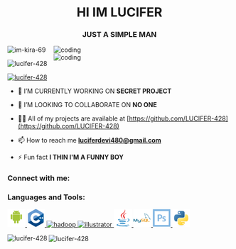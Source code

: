 <h1 align="center">HI IM LUCIFER</h1>
<h3 align="center">JUST A SIMPLE MAN</h3>

<img align="right" alt="coding" width="400" src="https://camo.githubusercontent.com/65de73171b032a2f5ecaaa4393f8d488cf9c85563947105f54bc7941a10f0f0b/68747470733a2f2f6d656469612e74656e6f722e636f6d2f726550446644574f33586f41414141642f6861636b696e672e676966">

<img align="right" alt="coding" width="400" src="https://camo.githubusercontent.com/e9ed829c3a0e1f4dea59d258e52f863582825fb693835ce81b2e1720fef3752b/68747470733a2f2f696d672e736869656c64732e696f2f62616467652f4920414d2025323042414e474c414445534849202d2050524f4752414d4d45522d677265656e3f636f6c6f72413d25323366663030303026636f6c6f72423d253233303137653430267374796c653d666c61742d737175617265">

<p align="left"> <img src="https://komarev.com/ghpvc/?username=im-kira-69&label=Profile%20views&color=0e75b6&style=flat" alt="im-kira-69" /> </p>

<p align="left"> <img src="https://komarev.com/ghpvc/?username=lucifer-428&label=Profile%20views&color=0e75b6&style=flat" alt="lucifer-428" /> </p>

<p align="left"> <a href="https://github.com/ryo-ma/github-profile-trophy"><img src="https://github-profile-trophy.vercel.app/?username=lucifer-428" alt="lucifer-428" /></a> </p>

- 🔭 I’M CURRENTLY WORKING ON **SECRET PROJECT**

- 👯 I’M LOOKING TO COLLABORATE ON **NO ONE**

- 👨‍💻 All of my projects are available at [https://github.com/LUCIFER-428](https://github.com/LUCIFER-428)

- 📫 How to reach me **luciferdevi480@gmail.com**

- ⚡ Fun fact **I THIN I'M A FUNNY BOY**

<h3 align="left">Connect with me:</h3>
<p align="left">
</p>

<h3 align="left">Languages and Tools:</h3>
<p align="left"> <a href="https://developer.android.com" target="_blank" rel="noreferrer"> <img src="https://raw.githubusercontent.com/devicons/devicon/master/icons/android/android-original-wordmark.svg" alt="android" width="40" height="40"/> </a> <a href="https://www.w3schools.com/cpp/" target="_blank" rel="noreferrer"> <img src="https://raw.githubusercontent.com/devicons/devicon/master/icons/cplusplus/cplusplus-original.svg" alt="cplusplus" width="40" height="40"/> </a> <a href="https://hadoop.apache.org/" target="_blank" rel="noreferrer"> <img src="https://www.vectorlogo.zone/logos/apache_hadoop/apache_hadoop-icon.svg" alt="hadoop" width="40" height="40"/> </a> <a href="https://www.adobe.com/in/products/illustrator.html" target="_blank" rel="noreferrer"> <img src="https://www.vectorlogo.zone/logos/adobe_illustrator/adobe_illustrator-icon.svg" alt="illustrator" width="40" height="40"/> </a> <a href="https://www.java.com" target="_blank" rel="noreferrer"> <img src="https://raw.githubusercontent.com/devicons/devicon/master/icons/java/java-original.svg" alt="java" width="40" height="40"/> </a> <a href="https://www.mysql.com/" target="_blank" rel="noreferrer"> <img src="https://raw.githubusercontent.com/devicons/devicon/master/icons/mysql/mysql-original-wordmark.svg" alt="mysql" width="40" height="40"/> </a> <a href="https://www.photoshop.com/en" target="_blank" rel="noreferrer"> <img src="https://raw.githubusercontent.com/devicons/devicon/master/icons/photoshop/photoshop-line.svg" alt="photoshop" width="40" height="40"/> </a> <a href="https://www.python.org" target="_blank" rel="noreferrer"> <img src="https://raw.githubusercontent.com/devicons/devicon/master/icons/python/python-original.svg" alt="python" width="40" height="40"/> </a> </p>

<p><img align="left" src="https://github-readme-stats.vercel.app/api/top-langs?username=lucifer-428&show_icons=true&locale=en&layout=compact" alt="lucifer-428" /></p>

<p>&nbsp;<img align="center" src="https://github-readme-stats.vercel.app/api?username=lucifer-428&show_icons=true&locale=en" alt="lucifer-428" /></p>
